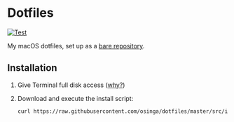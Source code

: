 # Dotfiles

[![Test](https://github.com/osinga/dotfiles/workflows/Test/badge.svg)](https://github.com/osinga/dotfiles/actions?query=workflow%3ATest)

My macOS dotfiles, set up as a [bare repository](https://www.atlassian.com/git/tutorials/dotfiles).

## Installation

1. Give Terminal full disk access ([why?](https://lapcatsoftware.com/articles/containers.html))
2. Download and execute the install script:

    ```sh
    curl https://raw.githubusercontent.com/osinga/dotfiles/master/src/install.sh | sh
    ```
